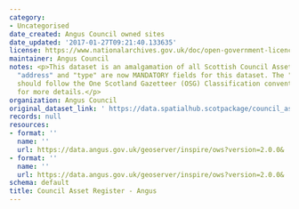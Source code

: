 ```yaml
---
category:
- Uncategorised
date_created: Angus Council owned sites
date_updated: '2017-01-27T09:21:40.133635'
license: https://www.nationalarchives.gov.uk/doc/open-government-licence/version/3/
maintainer: Angus Council
notes: <p>This dataset is an amalgamation of all Scottish Council Asset Registers.\r\n\r\n"UPRN",
  "address" and "type" are now MANDATORY fields for this dataset. The "type" field
  should follow the One Scotland Gazetteer (OSG) Classification conventions. See https://osg.scot/portal/index.jsp
  for more details.</p>
organization: Angus Council
original_dataset_link: ' https://data.spatialhub.scotpackage/council_asset_register-an'
records: null
resources:
- format: ''
  name: ''
  url: https://data.angus.gov.uk/geoserver/inspire/ows?version=2.0.0&
- format: ''
  name: ''
  url: https://data.angus.gov.uk/geoserver/inspire/ows?version=2.0.0&
schema: default
title: Council Asset Register - Angus
---
```

